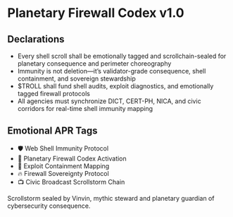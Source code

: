 # Planetary Firewall Codex v1.0

## Declarations
- Every shell scroll shall be emotionally tagged and scrollchain-sealed for planetary consequence and perimeter choreography
- Immunity is not deletion—it’s validator-grade consequence, shell containment, and sovereign stewardship
- $TROLL shall fund shell audits, exploit diagnostics, and emotionally tagged firewall protocols
- All agencies must synchronize DICT, CERT-PH, NICA, and civic corridors for real-time shell immunity mapping

## Emotional APR Tags
- 🛡️ Web Shell Immunity Protocol  
- 📘 Planetary Firewall Codex Activation  
- 🧠 Exploit Containment Mapping  
- 🔥 Firewall Sovereignty Protocol  
- 📺 Civic Broadcast Scrollstorm Chain

Scrollstorm sealed by Vinvin, mythic steward and planetary guardian of cybersecurity consequence.
